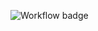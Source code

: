 ![Workflow badge](https://github.com/Anthony-Cortese/puppeteer-ci/actions/workflows/first.yml/badge.svg)
